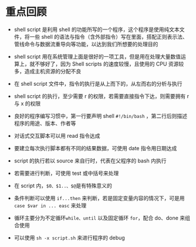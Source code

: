 # 重点回顾

- shell script 是利用 shell 的功能所写的一个程序，这个程序是使用纯文本文件，将一些 shell 的语法与指令（含外部指令）写在里面，搭配正则表示法、管线命令与数据流重导向等功能，以达到我们所想要的处理目的

- shell script 用在系统管理上面是很好的一项工具，但是用在处理大量数值运算上，就不够好了，因为 Shell scripts 的速度较慢，且使用的 CPU 资源较多，造成主机资源的分配不良

- 在 shell script 文件中，指令的执行是从上而下的，从左而右的分析与执行

- shell script 的执行，至少需要 r 的权限，若需要直接指令下达，则需要拥有 r 与 x 的权限

- 良好的程序编写习惯中，第一行要声明 shell `#!/bin/bash` ，第二行后则描述程序的用途、版本、作者等

- 对话式交互脚本可以用 read 指令达成

- 要建立每次执行脚本都有不同的结果数据，可使用 date 指令用日期达成

- script 的执行若以 source 来自行时，代表在父程序的 bash 内执行

- 若需要进行判断，可使用 test 或中括号来处理

- 在 script 内，`$0、$1..、$@`是有特殊意义的

- 条件判断可以使用 `if...then` 来判断，若是固定变量内容的情况下，可是用 `case $var in ... easc` 来处理

- 循环主要分为不定循环`while、until` 以及固定循环 `for`，配合 do、done 来组合使用

- 可以使用 `sh -x script.sh` 来进行程序的 debug

  